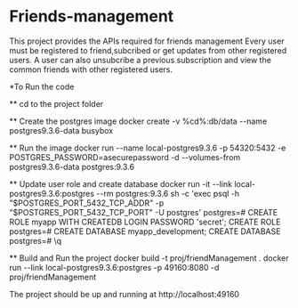 # Friends-management

This project provides the APIs required for friends management
Every user must be registered to friend,subcribed or get updates from other registered users.
A user can also unsubcribe a previous subscription and view the common friends with other registered users.

*To Run the code

** cd to the project folder

** Create the postgres image
docker create -v  %cd%:db/data --name postgres9.3.6-data busybox

** Run the image
docker run --name local-postgres9.3.6 -p 54320:5432 -e POSTGRES_PASSWORD=asecurepassword -d --volumes-from postgres9.3.6-data postgres:9.3.6

** Update user role and create database
docker run -it --link local-postgres9.3.6:postgres --rm postgres:9.3.6 sh -c 'exec psql -h "$POSTGRES_PORT_5432_TCP_ADDR" -p "$POSTGRES_PORT_5432_TCP_PORT" -U postgres'
postgres=# CREATE ROLE myapp WITH CREATEDB LOGIN PASSWORD 'secret';
CREATE ROLE
postgres=# CREATE DATABASE myapp_development;
CREATE DATABASE
postgres=# \q


** Build and Run the project 
docker build -t proj/friendManagement .
docker run --link local-postgres9.3.6:postgres -p 49160:8080 -d proj/friendManagement

The project should be up and running at http://localhost:49160

